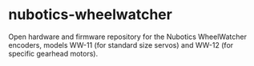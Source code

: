 # nubotics-wheelwatcher
Open hardware and firmware repository for the Nubotics WheelWatcher encoders, models WW-11 (for standard size servos) and WW-12 (for specific gearhead motors).
